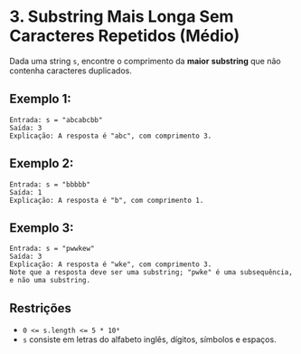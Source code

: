 # 3. Substring Mais Longa Sem Caracteres Repetidos (Médio)

Dada uma string `s`, encontre o comprimento da **maior** **substring** que não contenha caracteres duplicados.

## Exemplo 1:

    Entrada: s = "abcabcbb"
    Saída: 3
    Explicação: A resposta é "abc", com comprimento 3.

## Exemplo 2:

    Entrada: s = "bbbbb"
    Saída: 1
    Explicação: A resposta é "b", com comprimento 1.

## Exemplo 3:

    Entrada: s = "pwwkew"
    Saída: 3
    Explicação: A resposta é "wke", com comprimento 3.
    Note que a resposta deve ser uma substring; "pwke" é uma subsequência, e não uma substring.

## Restrições

- `0 <= s.length <= 5 * 10⁴`
- `s` consiste em letras do alfabeto inglês, dígitos, símbolos e espaços.
